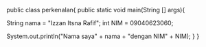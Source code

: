 public class perkenalan{
  public static void main(String [] args){

  String nama = "Izzan Itsna Rafif";
  int NIM = 09040623060;

  System.out.println("Nama saya" + nama + "dengan NIM" + NIM);
    }
}
